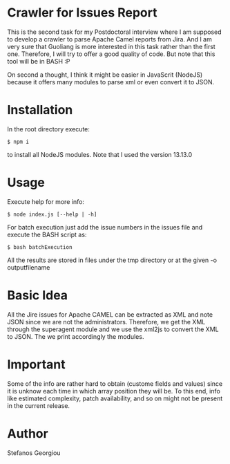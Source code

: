 # Crawler for Issues Report

This is the second task for my Postdoctoral interview where I am supposed to
develop a crawler to parse Apache Camel reports from Jira.
And I am very sure that Guoliang is more interested in this task rather than
the first one.
Therefore, I will try to offer a good quality of code.
But note that this tool will be in BASH :P

On second a thought, I think it might be easier in JavaScrit (NodeJS)
because it offers many modules to parse xml or even convert it to JSON.


# Installation

In the root directory execute:
	
	$ npm i

to install all NodeJS modules.
Note that I used the version 13.13.0


# Usage

Execute help for more info:

	$ node index.js [--help | -h]

For batch execution just add the issue numbers in the issues file
and execute the BASH script as:

	$ bash batchExecution

All the results are stored in files under the tmp directory
or at the given -o outputfilename


# Basic Idea

All the Jire issues for Apache CAMEL can be extracted as XML
and note JSON since we are not the administrators.
Therefore, we get the XML through the superagent module
and we use the xml2js to convert the XML to JSON.
The we print accordingly the modules.

# Important

Some of the info are rather hard to obtain (custome fields and values) since it
is unknow each time in which array position they will be.
To this end, info like estimated complexity, patch availability, and so on
might not be present in the current release.

# Author

Stefanos Georgiou
